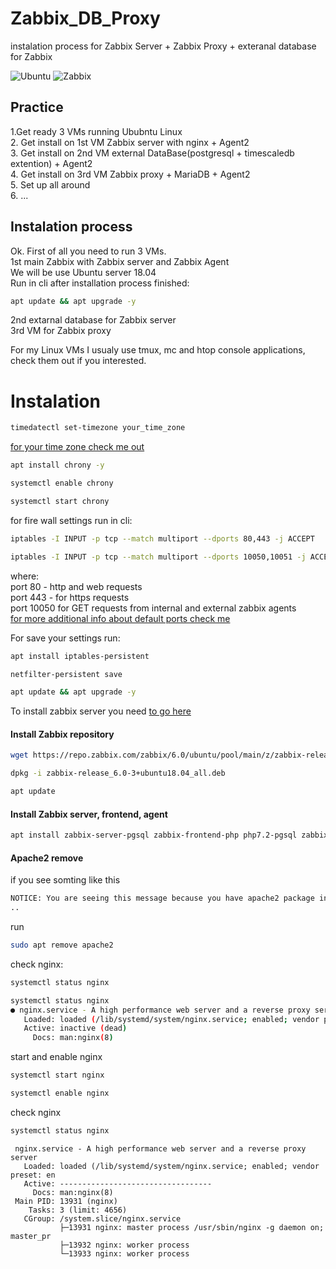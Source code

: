 # Zabbix_DB_Proxy
instalation process for Zabbix Server + Zabbix Proxy + exteranal database for Zabbix  

![Ubuntu](https://img.shields.io/badge/Ubuntu-Ubuntu%2018.04%20LTS-orange) ![Zabbix](https://img.shields.io/badge/Zabbix-Zabbix--6.x-red)  

## Practice

1.Get ready 3 VMs running Ububntu Linux  
2. Get install on 1st VM Zabbix server with nginx + Agent2  
3. Get install on 2nd VM external DataBase(postgresql + timescaledb extention) + Agent2  
4. Get install on 3rd VM Zabbix proxy + MariaDB + Agent2  
5. Set up all around  
6. ...  

## Instalation process

Ok. First of all you need to run 3 VMs.  
  1st main Zabbix with Zabbix server and Zabbix Agent    
    We will be use Ubuntu server 18.04   
    Run in cli after installation process finished:  
```bash
apt update && apt upgrade -y
``` 
  2nd extarnal database for Zabbix server  
  3rd VM for Zabbix proxy    
  
 For my Linux VMs I usualy use tmux, mc and htop console applications, check them out if you interested.  
 
 # Instalation
  ```bash 
  timedatectl set-timezone your_time_zone 
  ```
  [for your time zone check me out](https://en.wikipedia.org/wiki/List_of_tz_database_time_zones "time zones")
  
```bash 
apt install chrony -y
```
```bash 
systemctl enable chrony 
```
```bash 
systemctl start chrony 
```

for fire wall settings run in cli:

```bash
iptables -I INPUT -p tcp --match multiport --dports 80,443 -j ACCEPT
```
```bash
iptables -I INPUT -p tcp --match multiport --dports 10050,10051 -j ACCEPT
```
where:  
port 80 - http and  web requests  
port 443  - for https requests  
port 10050 for GET requests from internal and external zabbix agents  
[for more additional info about default ports check me](https://docs.oracle.com/en/storage/tape-storage/sl4000/slklg/default-port-numbers.html "oracle default ports")  

For save your settings run:  
```bash 
apt install iptables-persistent
```
```bash
netfilter-persistent save
```
```bash
apt update && apt upgrade -y
```

To install zabbix server you need [to go here](https://www.zabbix.com/download?zabbix=6.0&os_distribution=ubuntu&os_version=18.04_bionic&db=postgresql&ws=nginx "offical guide to install zabbix")

#### Install Zabbix repository

```bash
wget https://repo.zabbix.com/zabbix/6.0/ubuntu/pool/main/z/zabbix-release/zabbix-release_6.0-3+ubuntu18.04_all.deb
```
```bash
dpkg -i zabbix-release_6.0-3+ubuntu18.04_all.deb
```
```bash
apt update
```
#### Install Zabbix server, frontend, agent
```bash
apt install zabbix-server-pgsql zabbix-frontend-php php7.2-pgsql zabbix-nginx-conf zabbix-sql-scripts zabbix-agent
```
#### Apache2 remove
if you see somting like this
```bash ..  
NOTICE: You are seeing this message because you have apache2 package installed  
..
```
run 
```bash
sudo apt remove apache2
```
check nginx:
```bash
systemctl status nginx
```
```bash
systemctl status nginx
● nginx.service - A high performance web server and a reverse proxy server
   Loaded: loaded (/lib/systemd/system/nginx.service; enabled; vendor preset: en
   Active: inactive (dead)
     Docs: man:nginx(8)
 ```
 start and enable nginx
 ```bash 
 systemctl start nginx 
 ```
 ```bash
 systemctl enable nginx
 ```
 
check nginx
```bash
systemctl status nginx
```
```shell
 nginx.service - A high performance web server and a reverse proxy server
   Loaded: loaded (/lib/systemd/system/nginx.service; enabled; vendor preset: en
   Active: ----------------------------------
     Docs: man:nginx(8)
 Main PID: 13931 (nginx)
    Tasks: 3 (limit: 4656)
   CGroup: /system.slice/nginx.service
           ├─13931 nginx: master process /usr/sbin/nginx -g daemon on; master_pr
           ├─13932 nginx: worker process
           └─13933 nginx: worker process
```
 
